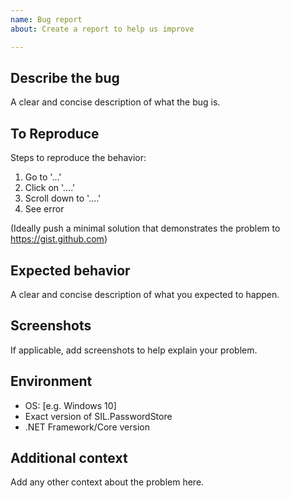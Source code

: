 ```yaml
---
name: Bug report
about: Create a report to help us improve

---
```

## Describe the bug

A clear and concise description of what the bug is.

## To Reproduce

Steps to reproduce the behavior:

1. Go to '...'
2. Click on '....'
3. Scroll down to '....'
4. See error

(Ideally push a minimal solution that demonstrates the problem to https://gist.github.com)
## Expected behavior

A clear and concise description of what you expected to happen.

## Screenshots

If applicable, add screenshots to help explain your problem.

## Environment

- OS: [e.g. Windows 10]
- Exact version of SIL.PasswordStore
- .NET Framework/Core version

## Additional context

Add any other context about the problem here.
